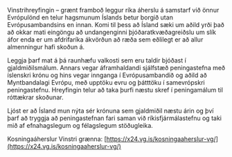 Vinstrihreyfingin – grænt framboð leggur ríka áherslu á samstarf við önnur Evrópulönd en telur hagsmunum Íslands betur borgið utan Evrópusambandsins en innan. Komi til þess að Ísland sæki um aðild yrði það að okkar mati eingöngu að undangenginni þjóðaratkvæðagreiðslu um slík áfor enda er um afdrifaríka ákvörðun að ræða sem eðlilegt er að allur almenningur hafi skoðun á.

Leggja þarf mat á þá raunhæfu valkosti sem eru taldir bjóðast í gjaldmiðilsmálum. Annars vegar áframhaldandi sjálfstæð peningastefna með íslenskri krónu og hins vegar innganga í Evrópusambandið og aðild að Myntbandalagi Evrópu, með upptöku evru og þátttöku í samevrópskri peningastefnu. Hreyfingin telur að taka þurfi næstu skref í peningamálum til róttækrar skoðunar.

Ljóst er að Ísland mun nýta sér krónuna sem gjaldmiðil næstu árin og því þarf að tryggja að peningastefnan fari saman við ríkisfjármálastefnu og taki mið af efnahagslegum og félagslegum stöðugleika.

Kosningaáherslur Vinstri grænna: [https://x24.vg.is/kosningaaherslur-vg/](https://x24.vg.is/kosningaaherslur-vg/)

